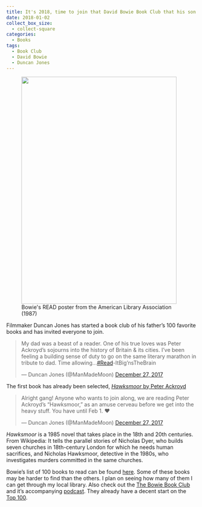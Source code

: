 ```yaml
---
title: It's 2018, time to join that David Bowie Book Club that his son has started
date: 2018-01-02
collect_box_size:
  - collect-square
categories:
  - Books
tags:
  - Book Club
  - David Bowie
  - Duncan Jones
---
```

<figure><a href="http://www.ala.org/"><img loading="lazy" class="size-medium" src="https://i0.wp.com/photos.smugmug.com/photos/i-cXMJdGz/0/26ff702f/L/i-cXMJdGz-L.jpg?resize=410%2C600&#038;ssl=1" width="410" height="600"  /></a><figcaption>Bowie's READ poster from the American Library Association (1987)</figcaption></figure>

Filmmaker Duncan Jones has started a book club of his father&#8217;s 100 favorite books and has invited everyone to join.

<blockquote class="twitter-tweet"><p lang="en" dir="ltr">My dad was a beast of a reader. One of his true loves was Peter Ackroyd’s sojourns into the history of Britain &amp; its cities. I’ve been feeling a building sense of duty to go on the same literary marathon in tribute to dad. Time allowing...<a href="https://twitter.com/hashtag/Read?src=hash&amp;ref_src=twsrc%5Etfw">#Read</a>-ItBig’nsTheBrain</p>&mdash; Duncan Jones (@ManMadeMoon) <a href="https://twitter.com/ManMadeMoon/status/945814406499143680?ref_src=twsrc%5Etfw">December 27, 2017</a></blockquote> <script async src="https://platform.twitter.com/widgets.js" charset="utf-8"></script>

The first book has already been selected, [_Hawksmoor_ by Peter Ackroyd](https://www.goodreads.com/book/show/67729.Hawksmoor)

<blockquote class="twitter-tweet"><p lang="en" dir="ltr">Alright gang! Anyone who wants to join along, we are reading Peter Ackroyd’s “Hawksmoor,” as an amuse cerveau before we get into the heavy stuff. You have until Feb 1. ❤️</p>&mdash; Duncan Jones (@ManMadeMoon) <a href="https://twitter.com/ManMadeMoon/status/945824205924216833?ref_src=twsrc%5Etfw">December 27, 2017</a></blockquote> <script async src="https://platform.twitter.com/widgets.js" charset="utf-8"></script>

_Hawksmoor_ is a 1985 novel that takes place in the 18th and 20th centuries. From Wikipedia: It tells the parallel stories of Nicholas Dyer, who builds seven churches in 18th-century London for which he needs human sacrifices, and Nicholas Hawksmoor, detective in the 1980s, who investigates murders committed in the same churches.

Bowie&#8217;s list of 100 books to read can be found [here](http://www.davidbowie.com/news/bowie-s-top-100-books-complete-list-52061). Some of these books may be harder to find than the others. I plan on seeing how many of them I can get through my local library. Also check out the [The Bowie Book Club](http://www.bowiebookclub.com/) and it&#8217;s accompanying [podcast](http://www.bowiebookclub.com/episodes/). They already have a decent start on the [Top 100](http://www.bowiebookclub.com/david-bowies-100-most-influential-books/).

 
